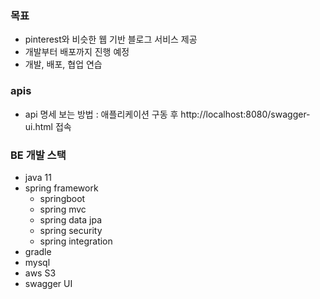 ### 목표
- pinterest와 비슷한 웹 기반 블로그 서비스 제공
- 개발부터 배포까지 진행 예정
- 개발, 배포, 협업 연습

### apis
- api 명세 보는 방법 : 애플리케이션 구동 후 http://localhost:8080/swagger-ui.html 접속


### BE 개발 스택
- java 11
- spring framework
  - springboot
  - spring mvc
  - spring data jpa
  - spring security
  - spring integration
- gradle
- mysql
- aws S3
- swagger UI



